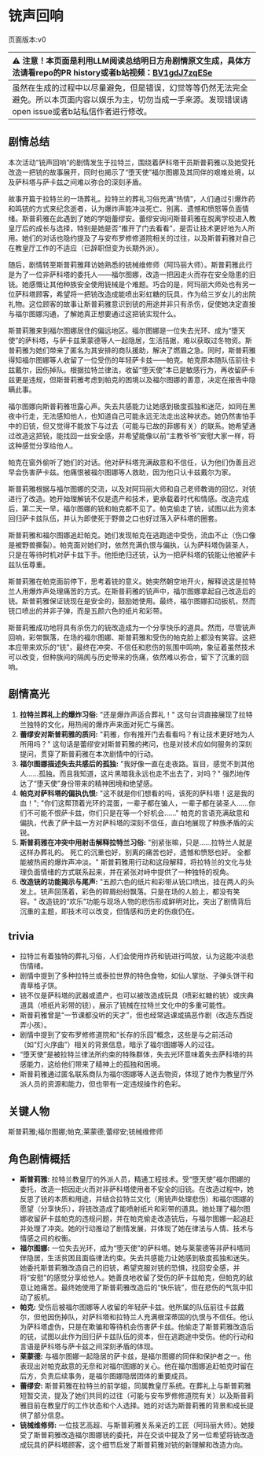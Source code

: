 # 铳声回响
页面版本:v0
 

| :warning: 注意！本页面是利用LLM阅读总结明日方舟剧情原文生成，具体方法请看repo的PR history或者b站视频：[BV1gdJ7zqESe](https://www.bilibili.com/video/BV1gdJ7zqESe/)         |
|:----------------------------|
| 虽然在生成的过程中以尽量避免，但是错误，幻觉等等仍然无法完全避免。所以本页面内容以娱乐为主，切勿当成一手来源。发现错误请open issue或者b站私信作者进行修改。|



## 剧情总结
本次活动“铳声回响”的剧情发生于拉特兰，围绕着萨科塔干员斯普莉雅以及她受托改造一把铳的故事展开，同时也揭示了“堕天使”福尔图娜及其同伴的艰难处境，以及萨科塔与萨卡兹之间难以弥合的深刻矛盾。

故事开篇于拉特兰的一场葬礼。拉特兰的葬礼习俗充满“热情”，人们通过引爆炸药和鸣铳的方式来纪念逝者，认为爆炸声能冲淡死亡、别离、遗憾和愤怒等负面情绪。斯普莉雅在此遇到了她的学姐蕾缪安。蕾缪安询问斯普莉雅在脱离学校进入教皇厅后的成长与选择，特别是她是否“推开了门去看看”，是否让技术更好地为人所用。她们的对话也隐约提及了与安布罗修修道院相关的过往，以及斯普莉雅对自己在教皇厅工作的不适应（已辞职但变为长期外派）。

随后，剧情转至斯普莉雅拜访她熟悉的铳械维修师（阿玛丽大师）。斯普莉雅此行是为了一位非萨科塔的委托人——福尔图娜，改造一把因走火而存在安全隐患的旧铳。她感慨让其他种族安全使用铳械是个难题。巧合的是，阿玛丽大师处也有另一位萨科塔顾客，希望将一把铳改造成能喷出彩虹糖的玩具，作为给三岁女儿的出院礼物。这位顾客的故事让斯普莉雅意识到铳的用途并非只有杀伤，促使她决定直接与福尔图娜沟通，了解她真正想要通过这把铳实现什么。

斯普莉雅来到福尔图娜居住的偏远地区。福尔图娜是一位失去光环、成为“堕天使”的萨科塔，与萨卡兹莱蒙德等人一起隐居，生活拮据，难以获取过冬物资。斯普莉雅为她们带来了匿名为其安排的商队援助，解决了燃眉之急。同时，斯普莉雅得知福尔图娜等人收留了一位受伤的年轻萨卡兹——帕克。帕克原本随队伍前往卡兹戴尔，因伤掉队。根据拉特兰律法，收留“堕天使”本已是敏感行为，再收留萨卡兹更是违规，但斯普莉雅考虑到帕克的困境以及福尔图娜的善意，决定在报告中隐瞒此事。

福尔图娜向斯普莉雅坦露心声。失去共感能力让她感到极度孤独和迷茫，如同在黑夜中行走，无法感知他人，也知道自己可能永远无法走出这种状态。她仍然害怕手中的旧铳，但又觉得不能放下与过去（可能与已故的菲娜有关）的联系。她希望通过改造这把铳，能找回一丝安全感，并希望能像以前“主教爷爷”安慰大家一样，将这种感觉分享给他人。

帕克在窗外偷听了她们的对话。他对萨科塔充满敌意和不信任，认为他们伪善且迟早会伤害萨卡兹。他痛恨被福尔图娜等人救助，因为他只认卡兹戴尔为家。

斯普莉雅根据与福尔图娜的交流，以及对阿玛丽大师和自己老师教诲的回忆，对铳进行了改造。她开始理解铳不仅是遗产和技术，更承载着时代和情感。改造完成后，第二天一早，福尔图娜的铳和帕克都不见了。帕克偷走了铳，试图以此为资本回归萨卡兹队伍，并认为即使死于野兽之口也好过落入萨科塔的圈套。

斯普莉雅和福尔图娜追赶帕克。她们发现帕克在逃跑途中受伤，流血不止（伤口像是被野兽撕裂）。帕克面对她们时，依然充满仇恨与偏执，认为萨科塔伪装圣人，只是在等待时机对萨卡兹下手。他拒绝归还铳，认为一把萨科塔的铳能让他被萨卡兹队伍尊重。

斯普莉雅在帕克面前停下，思考着铳的意义。她突然朝空地开火，解释说这是拉特兰人用爆炸声处理痛苦的方式。在斯普莉雅的铳声中，福尔图娜拿起自己改造后的铳。斯普莉雅保证铳现在是安全的，鼓励她使用。最终，福尔图娜扣动扳机，然而铳口喷出的并非子弹，而是五颜六色的纸片和彩带。

斯普莉雅成功地将具有杀伤力的铳改造成为一个分享快乐的道具。然而，尽管铳声回响，彩带飘落，在场的福尔图娜、斯普莉雅和受伤的帕克脸上都没有笑容。这把本应带来欢乐的“铳”，最终在冲突、不信任和悲伤的氛围中鸣响，象征着虽然技术可以改变，但种族间的隔阂与历史带来的伤痛，依然难以弥合，留下了沉重的回响。
## 剧情高光
1.  **拉特兰葬礼上的爆炸习俗:** "还是爆炸声适合葬礼！" 这句台词直接展现了拉特兰独特的文化，用热闹的爆炸声来面对死亡与痛苦。
2.  **蕾缪安对斯普莉雅的质问:** "莉雅，你有推开门去看看吗？有让技术更好地为人所用吗？" 这句话是蕾缪安对斯普莉雅的拷问，也是对技术应如何服务的深刻提问，贯穿了斯普莉雅在本次剧情中的行动。
3.  **福尔图娜描述失去共感后的孤独:** "我好像一直在走夜路。盲目，感觉不到其他人......孤独。而且我知道，这片黑暗我永远也走不出去了，对吗？" 强烈地传达了“堕天使”身份带来的精神困境和绝望感。
4.  **帕克对萨科塔的偏执仇恨:** "这不就是你们想看的吗，该死的萨科塔！这是我的血！"; "你们这帮顶着光环的混蛋，一辈子都在骗人，一辈子都在装圣人......你们不可能不恨萨卡兹，你们只是在等一个好机会......" 帕克的言语充满敌意和偏执，代表了萨卡兹一方对萨科塔的深刻不信任，直白地展现了种族矛盾的尖锐。
5.  **斯普莉雅在冲突中用射击解释拉特兰习俗:** "别紧张嘛，只是......拉特兰人就是这样办葬礼的。 死亡的沉重也好，别离的痛苦也好，遗憾和愤怒也好。 全都能被热闹的爆炸声冲淡。" 斯普莉雅用行动和这段解释，将拉特兰的文化与处理负面情绪的方式联系起来，并在紧张对峙中提供了一种独特的视角。
6.  **改造铳的功能揭示与尾声:** "五颜六色的纸片和彩带从铳口喷出，挂在两人的头发上。铳声回荡着，彩色的碎屑纷纷飘落。只是在场的人脸上，都没有笑容。" 改造铳的“欢乐”功能与现场人物的悲伤形成鲜明对比，突出了剧情背后沉重的主题，即技术可以改变，但情感和历史的伤痕仍在。
## trivia
*   拉特兰有着独特的葬礼习俗，人们会使用炸药和铳进行鸣放，认为这能冲淡悲伤情绪。
*   剧情中提到了多种拉特兰或泰拉世界的特色食物，如仙人掌挞、子弹头饼干和青草格子饼。
*   铳不仅是萨科塔的武器或遗产，也可以被改造成玩具（喷彩虹糖的铳）或庆典道具（喷纸片彩带的铳），展示了铳械在拉特兰文化中的多重可能性。
*   斯普莉雅曾是“一节课都没听的天才”，但也经常逃课或搞恶作剧（改造东西捉弄小孩）。
*   剧情中提到了安布罗修修道院和“长存的乐园”概念，这些是与之前活动（如“灯火序曲”）相关的背景信息，暗示了福尔图娜等人的过往。
*   “堕天使”是被拉特兰律法所约束的特殊群体，失去光环意味着失去萨科塔的共感能力，这给他们带来了精神上的孤独和困境。
*   斯普莉雅通过匿名联系商队为福尔图娜等人送去物资，体现了她作为教皇厅外派人员的资源和能力，但也带有一定违规操作的色彩。
## 关键人物
斯普莉雅;福尔图娜;帕克;莱蒙德;蕾缪安;铳械维修师
## 角色剧情概括
-   **斯普莉雅:** 拉特兰教皇厅的外派人员，精通工程技术。受“堕天使”福尔图娜的委托，改造一把因走火而对非萨科塔使用者不安全的旧铳。在改造过程中，她反思了铳的本质和用途，并结合拉特兰文化（用铳声处理悲伤）和福尔图娜的愿望（分享快乐），将铳改造成了能喷射纸片和彩带的道具。她处理了福尔图娜收留萨卡兹帕克的违规问题，并在帕克偷走改造铳后，与福尔图娜一起追赶并处理了冲突。她的行动推动了剧情发展，并体现了她在律法与人情、技术与情感之间的权衡。
-   **福尔图娜:** 一位失去光环，成为“堕天使”的萨科塔。她与莱蒙德等非萨科塔同伴隐居，生活贫困且面临律法约束。失去共感能力让她感到极度孤独和迷失。她委托斯普莉雅改造自己的旧铳，希望克服对铳的恐惧，找回安全感，并将“安慰”的感觉分享给他人。她善良地收留了受伤的萨卡兹帕克，但帕克的敌意让她痛苦。最终她使用了斯普莉雅改造后的“快乐铳”，但在悲伤的气氛中扣动了扳机。
-   **帕克:** 受伤后被福尔图娜等人收留的年轻萨卡兹。他所属的队伍前往卡兹戴尔，但他因伤掉队，对萨科塔和拉特兰人充满根深蒂固的仇恨与不信任。他认为萨科塔虚伪，只是在欺骗和等待机会伤害萨卡兹。他偷走了斯普莉雅改造后的铳，试图以此作为回归萨卡兹队伍的资本，但在逃跑途中受伤。他的行动和言语是萨科塔与萨卡兹之间深刻矛盾的体现。
-   **莱蒙德:** 与福尔图娜一起隐居的萨卡兹，是福尔图娜的同伴和保护者之一。他表现出对帕克敌意的无奈和对福尔图娜的关心。他在福尔图娜追赶帕克时留在后方，负责后续事务，是福尔图娜隐居团体的重要成员。
-   **蕾缪安:** 斯普莉雅在拉特兰的前学姐，同属教皇厅系统。在葬礼上与斯普莉雅短暂交流，提及了她们共同的过往（可能与安布罗修修道院有关）以及斯普莉雅目前在教皇厅的工作状态和个人选择。她的对话为斯普莉雅的背景和成长提供了部分信息。
-   **铳械维修师:** 一位技艺高超、与斯普莉雅关系亲近的工匠（阿玛丽大师）。她接受了斯普莉雅改造福尔图娜铳的委托，并在交谈中提及了另一位希望将铳改造成玩具的萨科塔顾客，这个细节启发了斯普莉雅对铳的新理解和改造方向。